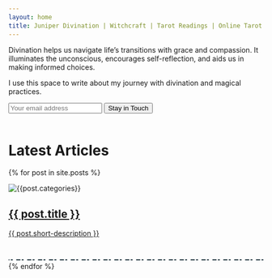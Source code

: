 ```yaml
---
layout: home
title: Juniper Divination | Witchcraft | Tarot Readings | Online Tarot Card Reading
---
```


Divination helps us navigate life’s transitions with grace and compassion. It illuminates the unconscious, encourages self-reflection, and aids us in making informed choices. 

I use this space to write about my journey with divination and magical practices.


<form action="https://app.gumroad.com/follow_from_embed_form" class="form gumroad-follow-form-embed" method="post">
<input name="seller_id" type="hidden" value="3221571659806">
<input name="email" placeholder="Your email address" type="email">
<button data-custom-highlight-color="" type="submit">Stay in Touch</button>
</form>
<br>

# Latest Articles
{% for post in site.posts %}
  <article>
    <img src="/assets/img/article/{{post.img}}" alt="{{post.categories}}">
    <a href="{{ post.url }}">
    <h1>
      {{ post.title }}
    </h1>
    <p class="no-padding-bottom">{{ post.short-description }}</p>
    </a>
  </article>
<br>
<img src="/assets/img/divider.svg">
{% endfor %}
